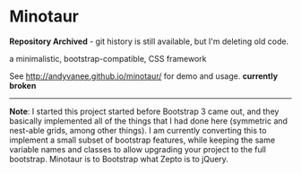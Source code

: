 # Minotaur

**Repository Archived** - git history is still available, but I'm deleting old code.

a minimalistic, bootstrap-compatible, CSS framework

See <http://andyvanee.github.io/minotaur/> for demo and usage. **currently broken**

----

**Note**: I started this project started before Bootstrap 3 came out, and they
basically implemented all of the things that I had done here (symmetric and
nest-able grids, among other things). I am currently converting this to implement
a small subset of bootstrap features, while keeping the same variable names and
classes to allow upgrading your project to the full bootstrap. Minotaur is to
Bootstrap what Zepto is to jQuery.
